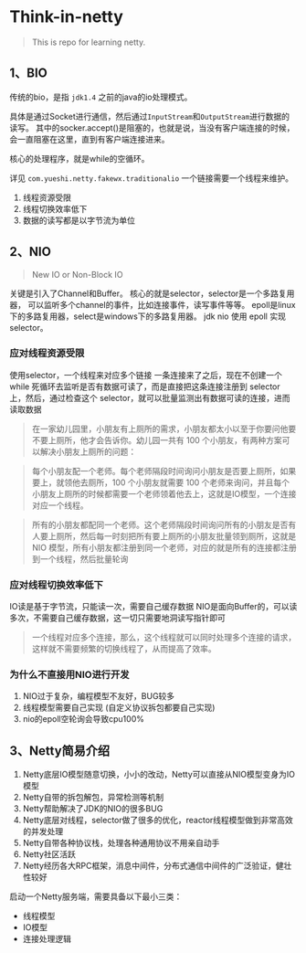 # Think-in-netty

> This is repo for learning netty.

## 1、BIO

传统的bio，是指 `jdk1.4` 之前的java的io处理模式。

具体是通过Socket进行通信，然后通过`InputStream`和`OutputStream`进行数据的读写。
其中的socker.accept()是阻塞的，也就是说，当没有客户端连接的时候，会一直阻塞在这里，直到有客户端连接进来。

核心的处理程序，就是while的空循环。

详见 `com.yueshi.netty.fakewx.traditionalio`
一个链接需要一个线程来维护。

1. 线程资源受限
2. 线程切换效率低下
3. 数据的读写都是以字节流为单位

## 2、NIO

> New IO or Non-Block IO

关键是引入了Channel和Buffer。
核心的就是selector，selector是一个多路复用器，
可以监听多个channel的事件，比如连接事件，读写事件等等。
epoll是linux下的多路复用器，select是windows下的多路复用器。
jdk nio 使用 epoll 实现selector。

### 应对线程资源受限
使用selector，一个线程来对应多个链接
一条连接来了之后，现在不创建一个 while 死循环去监听是否有数据可读了，而是直接把这条连接注册到 selector
上，然后，通过检查这个 selector，就可以批量监测出有数据可读的连接，进而读取数据

> 在一家幼儿园里，小朋友有上厕所的需求，小朋友都太小以至于你要问他要不要上厕所，他才会告诉你。幼儿园一共有
100 个小朋友，有两种方案可以解决小朋友上厕所的问题：

> 每个小朋友配一个老师。每个老师隔段时间询问小朋友是否要上厕所，如果要上，就领他去厕所，100 个小朋友就需要
100 个老师来询问，并且每个小朋友上厕所的时候都需要一个老师领着他去上，这就是IO模型，一个连接对应一个线程。

> 所有的小朋友都配同一个老师。这个老师隔段时间询问所有的小朋友是否有人要上厕所，然后每一时刻把所有要上厕所的小朋友批量领到厕所，这就是
NIO 模型，所有小朋友都注册到同一个老师，对应的就是所有的连接都注册到一个线程，然后批量轮询

### 应对线程切换效率低下

IO读是基于字节流，只能读一次，需要自己缓存数据
NIO是面向Buffer的，可以读多次，不需要自己缓存数据，这一切只需要地洞读写指针即可

> 一个线程对应多个连接，那么，这个线程就可以同时处理多个连接的请求，这样就不需要频繁的切换线程了，从而提高了效率。

### 为什么不直接用NIO进行开发
1. NIO过于复杂，编程模型不友好，BUG较多
2. 线程模型需要自己实现 (自定义协议拆包都要自己实现)
3. nio的epoll空轮询会导致cpu100%

## 3、Netty简易介绍
1. Netty底层IO模型随意切换，小小的改动，Netty可以直接从NIO模型变身为IO模型
2. Netty自带的拆包解包，异常检测等机制
3. Netty帮助解决了JDK的NIO的很多BUG
4. Netty底层对线程，selector做了很多的优化，reactor线程模型做到非常高效的并发处理
5. Netty自带各种协议栈，处理各种通用协议不用亲自动手
6. Netty社区活跃
7. Netty经历各大RPC框架，消息中间件，分布式通信中间件的广泛验证，健壮性较好

启动一个Netty服务端，需要具备以下最小三类：
- 线程模型
- IO模型
- 连接处理逻辑